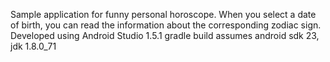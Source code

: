Sample application for funny personal horoscope.
When you select a date of birth, you can read the information about the corresponding zodiac sign.
Developed using Android Studio 1.5.1 gradle build assumes android sdk 23, jdk 1.8.0_71